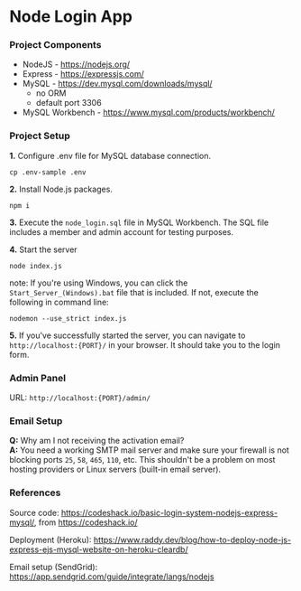 # Node Login App

### Project Components

* NodeJS - https://nodejs.org/
* Express - https://expressjs.com/
* MySQL - https://dev.mysql.com/downloads/mysql/
  - no ORM
  - default port 3306
* MySQL Workbench - https://www.mysql.com/products/workbench/

### Project Setup

**1.** Configure .env file for MySQL database connection.
```
cp .env-sample .env
``` 

**2.** Install Node.js packages.
```
npm i
```

**3.** Execute the `node_login.sql` file in MySQL Workbench. The SQL file includes a member and admin account for testing purposes.

**4.** Start the server
```
node index.js
```
note: If you're using Windows, you can click the `Start_Server_(Windows).bat` file that is included. If not, execute the following in command line: 
```
nodemon --use_strict index.js
```

**5.** If you've successfully started the server, you can navigate to `http://localhost:{PORT}/` in your browser. It should take you to the login form.

### Admin Panel

URL: `http://localhost:{PORT}/admin/`

### Email Setup

**Q:** Why am I not receiving the activation email?\
**A:** You need a working SMTP mail server and make sure your firewall is not blocking ports `25`, `58`, `465`, `110`, etc. This shouldn't be a problem on most hosting providers or Linux servers (built-in email server).

### References 

Source code: https://codeshack.io/basic-login-system-nodejs-express-mysql/, from https://codeshack.io/

Deployment (Heroku): https://www.raddy.dev/blog/how-to-deploy-node-js-express-ejs-mysql-website-on-heroku-cleardb/

Email setup (SendGrid): https://app.sendgrid.com/guide/integrate/langs/nodejs
